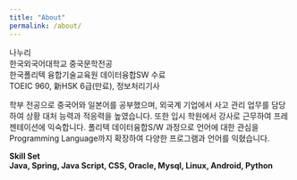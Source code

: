 ```yaml
---
title: "About"
permalink: /about/
---
```

나누리  
한국외국어대학교 중국문학전공   
한국폴리텍 융합기술교육원 데이터융합SW 수료   
TOEIC 960, 新HSK 6급(만료), 정보처리기사

학부 전공으로 중국어와 일본어를 공부했으며, 외국계 기업에서 사고
관리 업무를 담당하여 상황 대처 능력과 적응력을 높였습니다. 또한
입시 학원에서 강사로 근무하여 프레젠테이션에 익숙합니다. 폴리텍
데이터융합S/W 과정으로 언어에 대한 관심을 Programming
Language까지 확장하여 다양한 프로그램과 언어를 익혔습니다.

**Skill Set**<br/>
**Java, Spring, Java Script, CSS, Oracle, Mysql, Linux, Android, Python**